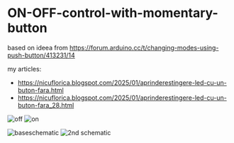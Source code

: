 # ON-OFF-control-with-momentary-button
based on ideea from https://forum.arduino.cc/t/changing-modes-using-push-button/413231/14

my articles:
- https://nicuflorica.blogspot.com/2025/01/aprinderestingere-led-cu-un-buton-fara.html
- https://nicuflorica.blogspot.com/2025/01/aprinderestingere-led-cu-un-buton-fara_28.html



![off](https://blogger.googleusercontent.com/img/b/R29vZ2xl/AVvXsEgzlQxg7UEV7iVRE_RD1D6oJYYzR_kUmbZ6RIKc0UBOzEQeyK60SJouVBuUt2tA2z6vYJAd5Vh5v5S7qGh0AtuigkINFOIRpjVx0gs61F3fwPhxTPX7GNuW3NQFgvJXbw0wF4j2VJirjqfUBwktNzdDvU1CU3Rh4jBnCasvHPdUGSM4W6zjmLedDr21AXml/w200-h150/butoanesoft_off.jpg)
![on](https://blogger.googleusercontent.com/img/b/R29vZ2xl/AVvXsEjPCsWEH9stZw4y_WrubS5sxh3eSvcZyL2_3FwH9z-7L_mgVF2kh2p2HR1EpxWvdD4PcrOVCiGhYCFtXec3K434x1nozw05qdWqzQMgvPT-PJqJtXWo95PGu90MPQQfVg-zyOBYDvGVwtkmqcDK2Otwb2_45HF-_1smoDuBp1MlR3LozgRkdUwLojip4vry/w200-h150/butoanesoft_on.jpg)

![baseschematic](https://blogger.googleusercontent.com/img/b/R29vZ2xl/AVvXsEjAG7Xe8YdjZEh6CIpdotAH5ax8l7tkJLn1OM43vtLEH16O9GbJk2Z2cx6WB_Lv4cfClCc1O5Nw75GDWwAn0iru38yfqp3NNT2DjGal8W7Hnzd7SlpaZ6AG1GL54ohrCjuWgrJyXu4sofeJHjDeugcHe_jMcpaEPEv-an2fF1sMCXfB6ldCY8sOsppmfw-y/w197-h200/butonsoft_sch_v1.png)
![2nd schematic](https://blogger.googleusercontent.com/img/b/R29vZ2xl/AVvXsEi6gDppUQ5-fvRW5ruqLTFLanpj7ACeb5VGbsiZ_I7Yx7wBylloQ8AsfK-_xYue9g4MxorsGJQqHBkZSswe_a_NWzEpuZTbgqyk_ilISrTehw7DuBjaiFExy3SoyBvjOhoRmGwjklK8IRBo2Z6y8o-WnFJcwNcmIhfsL9Ng2efHjayUrh0FKc_LHegPV9Re/w320-h218/butonsoft_sch_v2.png)
